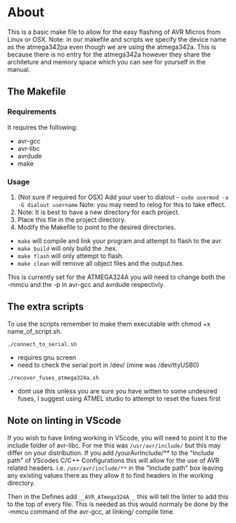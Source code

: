 # About
This is a basic make file to allow for the easy flashing of AVR Micros from Linux or OSX.
Note: in our makefile and scripts we specify the device name as the atmega342pa even though we are using the atmega342a.
This is because there is no entry for the atmega342a however they share the architeture and memory space which you can see for yourself in the manual.

## The Makefile

### Requirements
It requires the following:
- avr-gcc
- avr-libc
- avrdude
- make
    
### Usage
1. (Not sure if required for OSX) Add your user to dialout - ```sudo usermod -a -G dialout username``` Note: you may need to relog for this to take effect.
2. Note: It is best to have a new directory for each project.
3. Place this file in the project directory.
4. Modify the Makefile to point to the desired directories.

- ```make``` will compile and link your program and attempt to flash to the avr.
- ```make build``` will only build the .hex.
- ```make flash``` will only attempt to flash.
- ```make clean``` will remove all object files and the output.hex.

This is currently set for the ATMEGA324A you will need to change both the -mmcu and the -p in avr-gcc and avrdude respectivly.

## The extra scripts

To use the scripts remember to make them executable with chmod +x name_of_script.sh.

```./connect_to_serial.sh```
- requires gnu screen
- need to check the serial port in /dev/ (mine was /dev/ttyUSB0)

```./recover_fuses_atmega324a.sh```
- dont use this unless you are sure you have witten to some undesired fuses, I suggest using ATMEL studio to attempt to reset the fuses first

## Note on linting in VScode 
If you wish to have linting working in VScode, you will need to point it to the include folder of avr-libc.
For me this was ```/usr/avr/include/``` but this may differ on your distribution.
If you add /yourAvrInclude/** to the "Include path" of VScodes C/C++ Configurations this will allow for the use of AVR related headers.
i.e. ```/usr/avr/include/**``` in the "Include path" box leaving any existing values there as they allow it to find headers in the working directory.

Then in the Defines add ```__AVR_ATmega324A__``` this will tell the linter to add this to the top of every file.
This is needed as this would normaly be done by the -mmcu command of the avr-gcc, at linking/ compile time.


